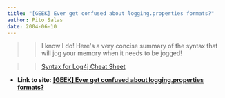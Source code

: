 ```yaml
---
title: "[GEEK] Ever get confused about logging.properties formats?"
author: Pito Salas
date: 2004-06-10
---
```



>>

>> I know I do! Here's a very concise summary of the syntax that will jog your
memory when it needs to be jogged!

>>

>> [Syntax for Log4j Cheat
Sheet](<http://www.johnmunsch.com/projects/Presentations/docs/Log4J/log.properties>)


* **Link to site:** **[[GEEK] Ever get confused about logging.properties formats?](None)**

